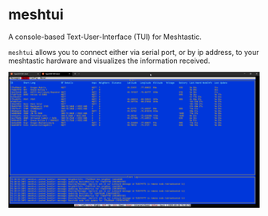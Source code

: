 # meshtui
A console-based Text-User-Interface (TUI) for Meshtastic.

`meshtui` allows you to connect either via serial port, or by ip address, to your meshtastic hardware and visualizes the information received.

![meshtui early screenshot](meshtui-screenshot-v0.5.0.png?foo=bar)
